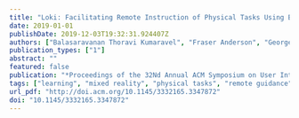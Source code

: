 ```yaml
---
title: "Loki: Facilitating Remote Instruction of Physical Tasks Using Bi-Directional Mixed-Reality Telepresence"
date: 2019-01-01
publishDate: 2019-12-03T19:32:31.924407Z
authors: ["Balasaravanan Thoravi Kumaravel", "Fraser Anderson", "George Fitzmaurice", "Bjoern Hartmann", "Tovi Grossman"]
publication_types: ["1"]
abstract: ""
featured: false
publication: "*Proceedings of the 32Nd Annual ACM Symposium on User Interface Software and Technology*"
tags: ["learning", "mixed reality", "physical tasks", "remote guidance"]
url_pdf: "http://doi.acm.org/10.1145/3332165.3347872"
doi: "10.1145/3332165.3347872"
---
```


